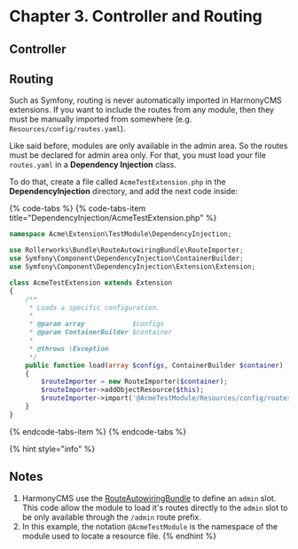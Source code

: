 # Chapter 3. Controller and Routing

## Controller

## Routing

Such as Symfony, routing is never automatically imported in HarmonyCMS extensions. If you want to include the routes from any module, then they must be manually imported from somewhere \(e.g. `Resources/config/routes.yaml`\).

Like said before, modules are only available in the admin area. So the routes must be declared for admin area only. For that, you must load your file `routes.yaml` in a **Dependency Injection** class.

To do that, create a file called `AcmeTestExtension.php` in the **DependencyInjection** directory, and add the next code inside:

{% code-tabs %}
{% code-tabs-item title="DependencyInjection/AcmeTestExtension.php" %}
```php
namespace Acme\Extension\TestModule\DependencyInjection;

use Rollerworks\Bundle\RouteAutowiringBundle\RouteImporter;
use Symfony\Component\DependencyInjection\ContainerBuilder;
use Symfony\Component\DependencyInjection\Extension\Extension;

class AcmeTestExtension extends Extension
{
    /**
     * Loads a specific configuration.
     *
     * @param array            $configs
     * @param ContainerBuilder $container
     *
     * @throws \Exception
     */
    public function load(array $configs, ContainerBuilder $container)
    {
        $routeImporter = new RouteImporter($container);
        $routeImporter->addObjectResource($this);
        $routeImporter->import('@AcmeTestModule/Resources/config/routes.yaml', 'admin');
    }
}
```
{% endcode-tabs-item %}
{% endcode-tabs %}

{% hint style="info" %}
## Notes

1. HarmonyCMS use the [RouteAutowiringBundle](https://packagist.org/packages/rollerworks/route-autowiring-bundle) to define an `admin` slot. This code allow the module to load it's routes directly to the `admin` slot to be only available through the `/admin` route prefix.
2. In this example, the notation `@AcmeTestModule` is the namespace of the module used to locate a resource file.
{% endhint %}



